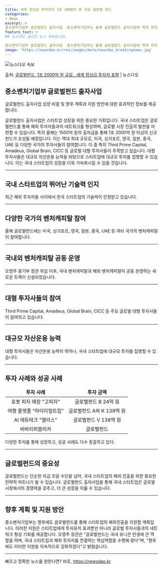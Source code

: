 ```yaml
---
title: 세계 정상급 투자자의 1조 2000억 원 규모 글로벌 펀드
categories:
- News
excerpt: >
중소벤처기업부 글로벌펀드 출자사업  중소벤처기업부는 올해 글로벌펀드 출자사업에 역대 최대 규모인 1500억 …
feature_text: >
## 뉴스다오 실시간 뉴스 속보입니다.

중소벤처기업부 글로벌펀드 출자사업  중소벤처기업부는 올해 글로벌펀드 출자사업에 역대 최대 규모인 1500억 …
image: 'https://newsdao.kr/res/images/meta/newsdao_breakingnews.jpg'
---
```


![뉴스다오 속보](https://newsdao.kr/res/images/meta/newsdao_breakingnews.jpg)

<p>출처: <a href="https://newsdao.kr/4541" rel="dofollow">글로벌펀드, 1조 2000억 원 규모…세계 정상급 투자자 포함</a> | 뉴스다오</p>

<h2 data-ke-size="size26">중소벤처기업부 글로벌펀드 출자사업</h2>
글로벌펀드 출자사업 성장 비결 및 향후 계획과 지원 방안에 대한 효과적인 정보를 제공합니다.

<p data-ke-size="size16">글로벌펀드 출자사업은 스타트업 성장을 위한 중요한 기회입니다. 국내 스타트업은 글로벌펀드를 통해 해외 투자자들과의 네트워크를 형성하며, 글로벌 시장 진출의 발판을 마련할 수 있습니다. 특히 올해는 1500억 원의 출자금을 통해 1조 2000억 원 이상의 신규 펀드가 조성될 예정입니다. 이는 역대 최대 규모로, 미국, 싱가포르, 영국, 일본, 중국, UAE 등 다양한 국가의 투자사들이 참여합니다. 이 중 특히 Third Prime Capital, Amadeus, Global Brain, CICC 등 글로벌 대형 투자사들이 주목받고 있습니다. 대형 투자사들은 대규모 자산운용 능력을 바탕으로 스타트업에 대규모 투자를 집행할 수 있습니다. 이는 국내 스타트업의 성장을 더욱 가속화시킬 수 있을 것입니다.</p>

<hr>

<h2 data-ke-size="size26">국내 스타트업의 뛰어난 기술력 인지</h2>
<p data-ke-size="size16">최근 해외 투자자들 사이에서 한국 스타트업의 기술력이 인정받고 있습니다.</p>

<hr>

<h2 data-ke-size="size26">다양한 국가의 벤처캐피탈 참여</h2>
<p data-ke-size="size16">올해 글로벌펀드에는 미국, 싱가포르, 영국, 일본, 중국, UAE 등 여러 국가의 벤처캐피탈이 참여합니다.</p>

<hr>

<h2 data-ke-size="size26">국내외 벤처캐피탈 공동 운영</h2>
<p data-ke-size="size16">오영주 중기부 장관 취임 이후, 국내 벤처캐피탈과 해외 벤처캐피탈이 공동 운영하는 새로운 트랙이 신설되었습니다.</p>

<hr>

<h2 data-ke-size="size26">대형 투자사들의 참여</h2>
<p data-ke-size="size16">Third Prime Capital, Amadeus, Global Brain, CICC 등 주요 글로벌 대형 투자사들이 참여하고 있습니다.</p>

<hr>

<h2 data-ke-size="size26">대규모 자산운용 능력</h2>
<p data-ke-size="size16">대형 투자사들은 자산운용 능력이 뛰어나, 국내 스타트업에 대규모 투자를 집행할 수 있습니다.</p>

<hr>

<h2 data-ke-size="size26">투자 사례와 성공 사례</h2>
<table>
<thead>
<tr>
<td style="text-align: center; height: 17px;"><b>투자 사례</b></td>
<td style="text-align: center; height: 17px;"><b>투자 금액</b></td>
</tr>
</thead>
<tbody>
<tr>
<td style="text-align: center; height: 17px;">로봇 피자 매장 "고피자"</td>
<td style="text-align: center; height: 17px;">글로벌펀드 B 24억 원</td>
</tr>
<tr>
<td style="text-align: center; height: 17px;">여행 플랫폼 "마이리얼트립"</td>
<td style="text-align: center; height: 17px;">글로벌펀드 A와 K 138억 원</td>
</tr>
<tr>
<td style="text-align: center; height: 17px;">AI 에듀테크 "엘리스"</td>
<td style="text-align: center; height: 17px;">글로벌펀드 V 138억 원</td>
</tr>
<tr>
<td style="text-align: center; height: 17px;">비바리퍼블리카</td>
<td style="text-align: center; height: 17px;">글로벌펀드</td>
</tr>
</tbody>
</table>

<p data-ke-size="size16">다양한 투자를 통해 성장하고, 성공 사례도 다수 창출하고 있다.</p>

<hr>

<h2 data-ke-size="size26">글로벌펀드의 중요성</h2>
<p data-ke-size="size16">글로벌펀드는 단순한 자금 조달 수단을 넘어, 국내 스타트업의 해외 진출을 위한 중요한 전략적 파트너가 될 수 있습니다. 글로벌펀드 출자사업을 통해 국내 스타트업은 글로벌 시장에서의 경쟁력을 갖추고, 더 큰 성장을 이룰 수 있습니다.</p>

<hr>

<h2 data-ke-size="size26">향후 계획 및 지원 방안</h2>
<p data-ke-size="size16">중소벤처기업부는 향후에도 글로벌펀드를 통해 스타트업의 해외진출을 지원할 계획입니다. 이러한 지원은 스타트업에게 투자유치 효과뿐만 아니라 글로벌 투자사들과의 네트워크 형성 기회를 제공합니다. 오영주 장관은 "글로벌펀드는 국내 유니콘 탄생에 큰 역할을 하며, 국내 스타트업과 해외 투자자를 연결하는 핵심역할을 수행해 왔다"며, "향후에도 이러한 지원을 지속적으로 강화하겠다"고 밝혔습니다.</p>

<hr> 

빠르고 정확한 뉴스를 원한다면? 바로, <a href="https://newsdao.kr" rel="dofollow">https://newsdao.kr</a>


    
